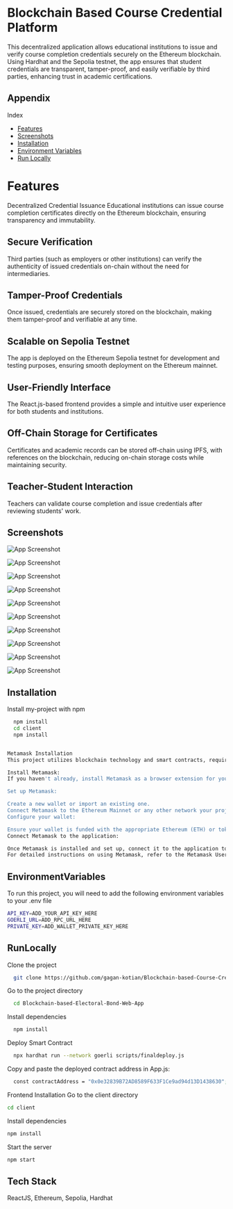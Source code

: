 


# Blockchain Based Course Credential Platform


This decentralized application allows educational institutions to issue and verify course completion credentials securely on the Ethereum blockchain. Using Hardhat and the Sepolia testnet, the app ensures that student credentials are transparent, tamper-proof, and easily verifiable by third parties, enhancing trust in academic certifications.



## Appendix

Index
- [Features](#Features)
- [Screenshots](#Screenshots)
- [Installation](#installation)
- [Environment Variables](#EnvironmentVariables)
- [Run Locally](#RunLocally)



# Features

Decentralized Credential Issuance
Educational institutions can issue course completion certificates directly on the Ethereum blockchain, ensuring transparency and immutability.

## Secure Verification
Third parties (such as employers or other institutions) can verify the authenticity of issued credentials on-chain without the need for intermediaries.

## Tamper-Proof Credentials
Once issued, credentials are securely stored on the blockchain, making them tamper-proof and verifiable at any time.

## Scalable on Sepolia Testnet
The app is deployed on the Ethereum Sepolia testnet for development and testing purposes, ensuring smooth deployment on the Ethereum mainnet.

## User-Friendly Interface
The React.js-based frontend provides a simple and intuitive user experience for both students and institutions.

## Off-Chain Storage for Certificates
Certificates and academic records can be stored off-chain using IPFS, with references on the blockchain, reducing on-chain storage costs while maintaining security.

## Teacher-Student Interaction
Teachers can validate course completion and issue credentials after reviewing students' work.

## Screenshots


![App Screenshot](https://i.postimg.cc/V653tc6j/COURSE5.png)

![App Screenshot](https://i.postimg.cc/FKzPWV4v/COURSE4.png)

![App Screenshot](https://i.postimg.cc/cLc3nhHM/COURSE3.png)

![App Screenshot](https://i.postimg.cc/2SNyTZJc/COURSE2.png)

![App Screenshot](https://i.postimg.cc/bwCgtS2B/COURSE1.png)

![App Screenshot](https://i.postimg.cc/cJXfVhG4/course9.png)

![App Screenshot](https://i.postimg.cc/3W5Ggbm9/course10.png)

![App Screenshot](https://i.postimg.cc/PfBV3XMV/course11.png)

![App Screenshot](https://i.postimg.cc/q7NPhTg2/course8.png)

![App Screenshot](https://i.postimg.cc/fT4RM82H/course7.png)








## Installation

Install my-project with npm

```bash
  npm install
  cd client
  npm install


Metamask Installation
This project utilizes blockchain technology and smart contracts, requiring the installation of Metamask for Ethereum wallet functionality. Follow these steps to set up Metamask:

Install Metamask:
If you haven't already, install Metamask as a browser extension for your preferred browser (Chrome, Firefox, Brave, etc.). You can find Metamask and installation instructions at metamask.io.

Set up Metamask:

Create a new wallet or import an existing one.
Connect Metamask to the Ethereum Mainnet or any other network your project interacts with.
Configure your wallet:

Ensure your wallet is funded with the appropriate Ethereum (ETH) or tokens required for interacting with this application's smart contracts.
Connect Metamask to the application:

Once Metamask is installed and set up, connect it to the application to enable blockchain interactions.
For detailed instructions on using Metamask, refer to the Metamask User Guide.

```
    
## EnvironmentVariables

To run this project, you will need to add the following environment variables to your .env file


```bash
API_KEY=ADD_YOUR_API_KEY_HERE
GOERLI_URL=ADD_RPC_URL_HERE
PRIVATE_KEY=ADD_WALLET_PRIVATE_KEY_HERE

```



## RunLocally

Clone the project

```bash
  git clone https://github.com/gagan-kotian/Blockchain-based-Course-Credential-System.git

```

Go to the project directory

```bash
  cd Blockchain-based-Electoral-Bond-Web-App
```

Install dependencies

```bash
  npm install
```

Deploy Smart Contract

```bash
  npx hardhat run --network goerli scripts/finaldeploy.js
```

Copy and paste the deployed contract address in App.js:

```bash
  const contractAddress = "0x0e32839B72AD8589F633F1Ce9ad94d13D1438630";
```
Frontend Installation
Go to the client directory

```bash
cd client
```

Install dependencies
```bash
npm install
```


Start the server
```bash
npm start
```


## Tech Stack

ReactJS,
Ethereum,
Sepolia,
Hardhat


